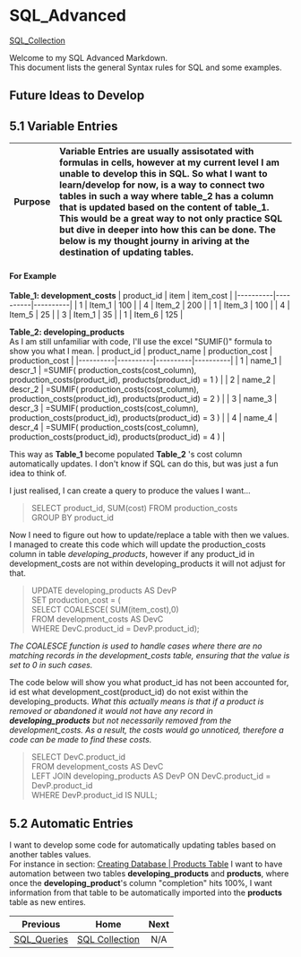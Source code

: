 # SQL_Advanced
[SQL_Collection](https://github.com/cshglobal99/SQL_Collection/blob/main/0.INTRODUCTION.md)

Welcome to my SQL Advanced Markdown.  
This document lists the general Syntax rules for SQL and some examples.

## Future Ideas to Develop

## 5.1 Variable Entries

| Purpose | Variable Entries are usually assisotated with formulas in cells, however at my current level I am unable to develop this in SQL. So what I want to learn/develop for now, is a way to connect two tables in such a way where table_2 has a column that is updated based on the content of table_1. This would be a great way to not only practice SQL but dive in deeper into how this can be done. The below is my thought journy in ariving at the destination of updating tables. |
|----------|:---------|



#### For Example
**Table_1: development_costs**
| product_id | item | item_cost |
|----------|----------|----------|
|  1   | Item_1   | 100   |
|  4   | Item_2   | 200   |
|  1   | Item_3   | 100   |
|  4   | Item_5   | 25   |
|  3   | Item_1   | 35   |
|  1   | Item_6   | 125   |

**Table_2: developing_products**  
As I am still unfamiliar with code, I'll use the excel "SUMIF()" formula to show you what I mean.
| product_id | product_name | production_cost | production_cost |
|----------|----------|----------|----------|
|  1   | name_1   | descr_1   | =SUMIF( production_costs(cost_column), production_costs(product_id), products(product_id) = 1 ) |
|  2   | name_2   | descr_2  | =SUMIF( production_costs(cost_column), production_costs(product_id), products(product_id) = 2 ) |
|  3   | name_3   | descr_3   | =SUMIF( production_costs(cost_column), production_costs(product_id), products(product_id) = 3 ) |
|  4   | name_4   | descr_4   | =SUMIF( production_costs(cost_column), production_costs(product_id), products(product_id) = 4 ) |

This way as **Table_1** become populated **Table_2** 's cost column automatically updates. I don't know if SQL can do this, but was just a fun idea to think of.  

I just realised, I can create a query to produce the values I want...
> SELECT product_id, SUM(cost) FROM production_costs  
> GROUP BY product_id

Now I need to figure out how to update/replace a table with then we values.  
I managed to create this code which will update the production_costs column in table *developing_products*, however if any product_id in development_costs are not within developing_products it will not adjust for that.

>UPDATE developing_products AS DevP  
>SET production_cost = (  
>  SELECT COALESCE( SUM(item_cost),0)  
>  FROM development_costs AS DevC  
>  WHERE DevC.product_id = DevP.product_id);
>
*The COALESCE function is used to handle cases where there are no matching records in the development_costs table, ensuring that the value is set to 0 in such cases.*  

The code below will show you what product_id has not been accounted for, id est what development_cost(product_id) do not exist within the developing_products. *What this actually means is that if a product is removed or abandoned it would not have any record in **developing_products** but not necessarily removed from the development_costs. As a result, the costs would go unnoticed, therefore a code can be made to find these costs.*
>SELECT DevC.product_id  
>FROM development_costs AS DevC  
>LEFT JOIN developing_products AS DevP ON DevC.product_id = DevP.product_id  
>WHERE DevP.product_id IS NULL;  





## 5.2 Automatic Entries
I want to develop some code for automatically updating tables based on another tables values.  
For instance in section: [Creating Database | Products Table](https://github.com/cshglobal99/SQL_Collection/blob/main/5.SQL_Advanced.md#automatic-entries) I want to have automation between two tables **developing_products** and **products**, where once the **developing_product**'s column "completion" hits 100%, I want information from that table to be automatically imported into the **products** table as new entires.


















| Previous | Home | Next |
|  :---:         |     :---:      |           :---:   |
| [SQL_Queries](https://github.com/cshglobal99/SQL_Collection/blob/main/4.SQL_Queries.md) | [SQL Collection](https://github.com/cshglobal99/SQL_Collection/blob/main/0.INTRODUCTION.md) | N/A   |

